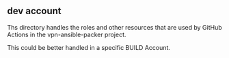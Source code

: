 ## dev account

Ths directory handles the roles and other resources that are used by GitHub Actions in the vpn-ansible-packer project.

This could be better handled in a specific BUILD Account.